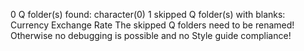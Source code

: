 0 Q folder(s) found: character(0)
1 skipped Q folder(s) with blanks: Currency Exchange Rate
The skipped Q folders need to be renamed! Otherwise no debugging is possible and no Style guide compliance!

